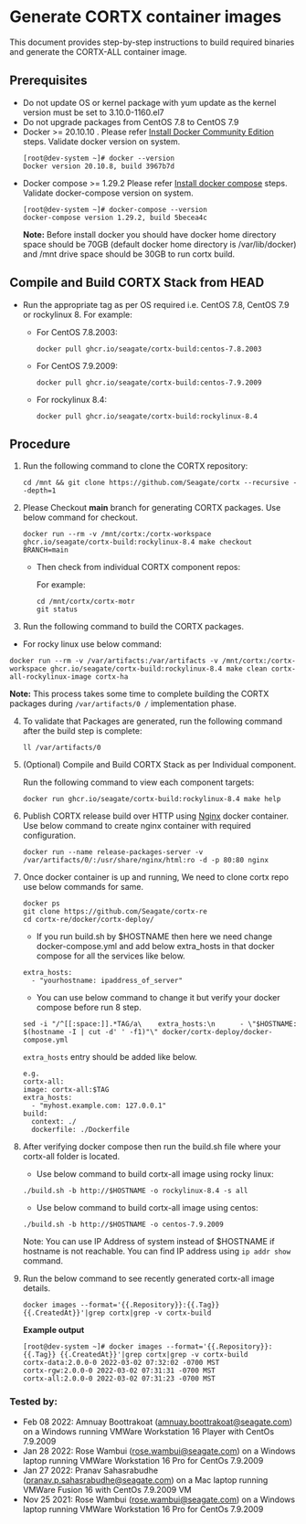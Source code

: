 # Generate CORTX container images

This document provides step-by-step instructions to build required binaries and generate the CORTX-ALL container image.

## Prerequisites

- Do not update OS or kernel package with yum update as the kernel version must be set to 3.10.0-1160.el7
- Do not upgrade packages from CentOS 7.8 to CentOS 7.9
- Docker >= 20.10.10 . Please refer [Install Docker Community Edition](https://docs.docker.com/engine/install/centos/) steps. Validate docker version on system. 
    ```
    [root@dev-system ~]# docker --version
    Docker version 20.10.8, build 3967b7d
    ```
 - Docker compose >= 1.29.2 Please refer [Install docker compose](https://docs.docker.com/compose/install/) steps. Validate docker-compose version on system.
    ```
    [root@dev-system ~]# docker-compose --version
    docker-compose version 1.29.2, build 5becea4c
    ```
    **Note:** Before install docker you should have docker home directory space should be 70GB (default docker home directory is /var/lib/docker) and /mnt drive space should be 30GB to run cortx build.
    
## Compile and Build CORTX Stack from HEAD

- Run the appropriate tag as per OS required i.e. CentOS 7.8, CentOS 7.9 or rockylinux 8. For example:

   - For CentOS 7.8.2003:
     ```
     docker pull ghcr.io/seagate/cortx-build:centos-7.8.2003
     ```
   - For CentOS 7.9.2009:
     ```
     docker pull ghcr.io/seagate/cortx-build:centos-7.9.2009
     ```
   - For rockylinux 8.4:
     ```
     docker pull ghcr.io/seagate/cortx-build:rockylinux-8.4
     ```

## Procedure

1. Run the following command to clone the CORTX repository:
    ```
    cd /mnt && git clone https://github.com/Seagate/cortx --recursive --depth=1
    ```
    
2.  Please Checkout **main** branch for generating CORTX packages. Use below command for checkout. 
    ```
    docker run --rm -v /mnt/cortx:/cortx-workspace ghcr.io/seagate/cortx-build:rockylinux-8.4 make checkout BRANCH=main
    ```
     
     - Then check from individual CORTX component repos:
       
       For example:

       ```
       cd /mnt/cortx/cortx-motr
       git status
       ```

3. Run the following command to build the CORTX packages.
  - For rocky linux use below command:
   ```
   docker run --rm -v /var/artifacts:/var/artifacts -v /mnt/cortx:/cortx-workspace ghcr.io/seagate/cortx-build:rockylinux-8.4 make clean cortx-all-rockylinux-image cortx-ha
   ```
   
   **Note:** This process takes some time to complete building the CORTX packages during `/var/artifacts/0 /` implementation phase.
   
4. To validate that Packages are generated, run the following command after the build step is complete:
   ```
   ll /var/artifacts/0 
   ```

5. (Optional) Compile and Build CORTX Stack as per Individual component.

   Run the following command to view each component targets:
   ```
   docker run ghcr.io/seagate/cortx-build:rockylinux-8.4 make help
   ```
   
6. Publish CORTX release build over HTTP using [Nginx](https://hub.docker.com/_/nginx) docker container. Use below command to create nginx container with required configuration. 

    ```
    docker run --name release-packages-server -v /var/artifacts/0/:/usr/share/nginx/html:ro -d -p 80:80 nginx
    ```

7. Once docker container is up and running, We need to clone cortx repo use below commands for same.

    ```
    docker ps 
    git clone https://github.com/Seagate/cortx-re
    cd cortx-re/docker/cortx-deploy/
    ```

    - If you run build.sh by $HOSTNAME then here we need change docker-compose.yml and add below extra_hosts in that docker compose for all the services like below.
    ```
    extra_hosts:
      - "yourhostname: ipaddress_of_server"
    ```
    - You can use below command to change it but verify your docker compose before run 8 step.

    ```
    sed -i "/^[[:space:]].*TAG/a\    extra_hosts:\n      - \"$HOSTNAME: $(hostname -I | cut -d' ' -f1)"\" docker/cortx-deploy/docker-compose.yml
    ```
    `extra_hosts` entry should be added like below.

    ```
    e.g.  
    cortx-all:
    image: cortx-all:$TAG
    extra_hosts:
      - "myhost.example.com: 127.0.0.1"
    build:
      context: ./
      dockerfile: ./Dockerfile  
    ```

8. After verifying docker compose then run the build.sh file where your cortx-all folder is located.

    - Use below command to build cortx-all image using rocky linux:
    ```
    ./build.sh -b http://$HOSTNAME -o rockylinux-8.4 -s all
    ```
    - Use below command to build cortx-all image using centos:
    ```
    ./build.sh -b http://$HOSTNAME -o centos-7.9.2009
    ```
    Note: You can use IP Address of system instead of $HOSTNAME if hostname is not reachable. You can find IP address using `ip addr show` command. 

9. Run the below command to see recently generated cortx-all image details.
    ```
    docker images --format='{{.Repository}}:{{.Tag}} {{.CreatedAt}}'|grep cortx|grep -v cortx-build
    ```
    **Example output** 
    ```
    [root@dev-system ~]# docker images --format='{{.Repository}}:{{.Tag}} {{.CreatedAt}}'|grep cortx|grep -v cortx-build
    cortx-data:2.0.0-0 2022-03-02 07:32:02 -0700 MST
    cortx-rgw:2.0.0-0 2022-03-02 07:31:31 -0700 MST
    cortx-all:2.0.0-0 2022-03-02 07:31:23 -0700 MST
    ```
### Tested by:
- Feb 08 2022: Amnuay Boottrakoat (amnuay.boottrakoat@seagate.com) on a Windows running VMWare Workstation 16 Player with CentOs 7.9.2009
- Jan 28 2022: Rose Wambui (rose.wambui@seagate.com) on a Windows laptop running VMWare Workstation 16 Pro for CentOs 7.9.2009
- Jan 27 2022: Pranav Sahasrabudhe (pranav.p.sahasrabudhe@seagate.com) on a Mac laptop running VMWare Fusion 16 with CentOs 7.9.2009 VM
- Nov 25 2021: Rose Wambui (rose.wambui@seagate.com) on a Windows laptop running VMWare Workstation 16 Pro for CentOs 7.9.2009

